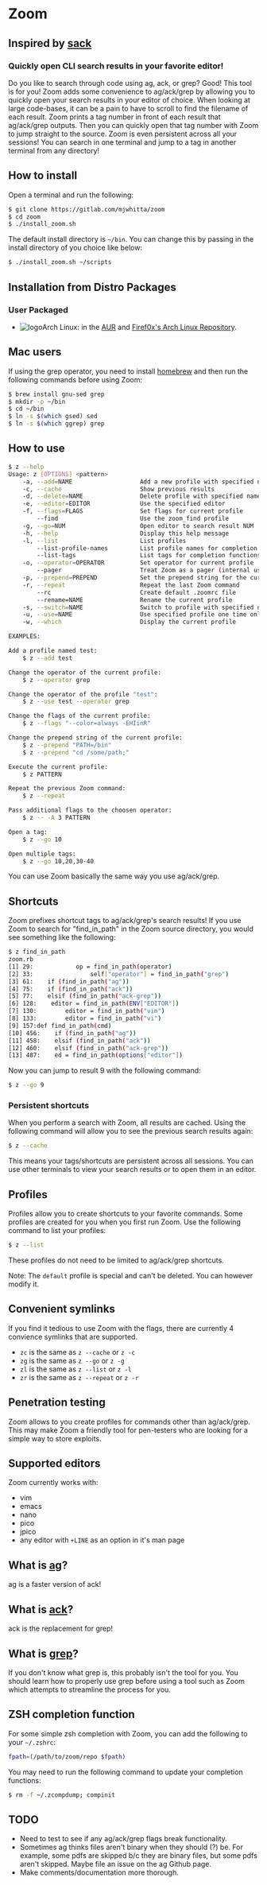 # Zoom

## Inspired by [sack](https://github.com/sampson-chen/sack)

### Quickly open CLI search results in your favorite editor!

Do you like to search through code using ag, ack, or grep? Good! This tool is for you! Zoom adds some convenience to ag/ack/grep by allowing you to quickly open your search results in your editor of choice. When looking at large code-bases, it can be a pain to have to scroll to find the filename of each result. Zoom prints a tag number in front of each result that ag/ack/grep outputs. Then you can quickly open that tag number with Zoom to jump straight to the source. Zoom is even persistent across all your sessions! You can search in one terminal and jump to a tag in another terminal from any directory!

## How to install

Open a terminal and run the following:

```bash
$ git clone https://gitlab.com/mjwhitta/zoom
$ cd zoom
$ ./install_zoom.sh
```

The default install directory is `~/bin`. You can change this by passing in the install directory of you choice like below:

```bash
$ ./install_zoom.sh ~/scripts
```

## Installation from Distro Packages
### User Packaged
 - ![logo](http://www.monitorix.org/imgs/archlinux.png "arch logo")Arch Linux: in the [AUR](https://aur.archlinux.org/packages/zoom-git) and [Firef0x's Arch Linux Repository](http://firef0x.github.io/archrepo.html).

## Mac users

If using the grep operator, you need to install [homebrew](http://brew.sh) and then run the following commands before using Zoom:

```bash
$ brew install gnu-sed grep
$ mkdir -p ~/bin
$ cd ~/bin
$ ln -s $(which gsed) sed
$ ln -s $(which ggrep) grep
```

## How to use

```bash
$ z --help
Usage: z [OPTIONS] <pattern>
    -a, --add=NAME                   Add a new profile with specified name
    -c, --cache                      Show previous results
    -d, --delete=NAME                Delete profile with specified name
    -e, --editor=EDITOR              Use the specified editor
    -f, --flags=FLAGS                Set flags for current profile
        --find                       Use the zoom_find profile
    -g, --go=NUM                     Open editor to search result NUM
    -h, --help                       Display this help message
    -l, --list                       List profiles
        --list-profile-names         List profile names for completion functions
        --list-tags                  List tags for completion functions
    -o, --operator=OPERATOR          Set operator for current profile
        --pager                      Treat Zoom as a pager (internal use only)
    -p, --prepend=PREPEND            Set the prepend string for the current profile
    -r, --repeat                     Repeat the last Zoom command
        --rc                         Create default .zoomrc file
        --rename=NAME                Rename the current profile
    -s, --switch=NAME                Switch to profile with specified name
    -u, --use=NAME                   Use specified profile one time only
    -w, --which                      Display the current profile

EXAMPLES:

Add a profile named test:
    $ z --add test

Change the operator of the current profile:
    $ z --operator grep

Change the operator of the profile "test":
    $ z --use test --operator grep

Change the flags of the current profile:
    $ z --flags "--color=always -EHIinR"

Change the prepend string of the current profile:
    $ z --prepend "PATH=/bin"
    $ z --prepend "cd /some/path;"

Execute the current profile:
    $ z PATTERN

Repeat the previous Zoom command:
    $ z --repeat

Pass additional flags to the choosen operator:
    $ z -- -A 3 PATTERN

Open a tag:
    $ z --go 10

Open multiple tags:
    $ z --go 10,20,30-40
```

You can use Zoom basically the same way you use ag/ack/grep.

## Shortcuts

Zoom prefixes shortcut tags to ag/ack/grep's search results! If you use Zoom to search for "find_in_path" in the Zoom source directory, you would see something like the following:

```bash
$ z find_in_path
zoom.rb
[1] 29:            op = find_in_path(operator)
[2] 33:                self["operator"] = find_in_path("grep")
[3] 61:    if (find_in_path("ag"))
[4] 75:    if (find_in_path("ack"))
[5] 77:    elsif (find_in_path("ack-grep"))
[6] 128:    editor = find_in_path(ENV["EDITOR"])
[7] 130:        editor = find_in_path("vim")
[8] 133:        editor = find_in_path("vi")
[9] 157:def find_in_path(cmd)
[10] 456:    if (find_in_path("ag"))
[11] 458:    elsif (find_in_path("ack"))
[12] 460:    elsif (find_in_path("ack-grep"))
[13] 487:    ed = find_in_path(options["editor"])
```

Now you can jump to result 9 with the following command:

```bash
$ z --go 9
```

### Persistent shortcuts

When you perform a search with Zoom, all results are cached. Using the following command will allow you to see the previous search results again:

```bash
$ z --cache
```

This means your tags/shortcuts are persistent across all sessions. You can use other terminals to view your search results or to open them in an editor.

## Profiles

Profiles allow you to create shortcuts to your favorite commands. Some profiles are created for you when you first run Zoom. Use the following command to list your profiles:

```bash
$ z --list
```

These profiles do not need to be limited to ag/ack/grep shortcuts.

Note: The `default` profile is special and can't be deleted. You can however modify it.

## Convenient symlinks

If you find it tedious to use Zoom with the flags, there are currently 4 convience symlinks that are supported.

- `zc` is the same as `z --cache` or `z -c`
- `zg` is the same as `z --go` or `z -g`
- `zl` is the same as `z --list` or `z -l`
- `zr` is the same as `z --repeat` or `z -r`

## Penetration testing

Zoom allows to you create profiles for commands other than ag/ack/grep. This may make Zoom a friendly tool for pen-testers who are looking for a simple way to store exploits.

## Supported editors

Zoom currently works with:

 - vim
 - emacs
 - nano
 - pico
 - jpico
 - any editor with `+LINE` as an option in it's man page

## What is [ag](https://github.com/ggreer/the_silver_searcher)?

ag is a faster version of ack!

## What is [ack](http://betterthangrep.com)?

ack is the replacement for grep!

## What is [grep](http://en.wikipedia.org/wiki/Grep)?

If you don't know what grep is, this probably isn't the tool for you. You should learn how to properly use grep before using a tool such as Zoom which attempts to streamline the process for you.

## ZSH completion function

For some simple zsh completion with Zoom, you can add the following to
your `~/.zshrc`:

```bash
fpath=(/path/to/zoom/repo $fpath)
```

You may need to run the following command to update your completion
functions:

```bash
$ rm -f ~/.zcompdump; compinit
```

## TODO

 - Need to test to see if any ag/ack/grep flags break functionality.
 - Sometimes ag thinks files aren't binary when they should (?) be. For example, some pdfs are skipped b/c they are binary files, but some pdfs aren't skipped. Maybe file an issue on the ag Github page.
 - Make comments/documentation more thorough.
